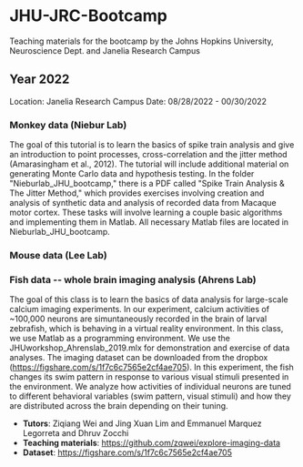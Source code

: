 # JHU-JRC-Bootcamp
Teaching materials for the bootcamp by the Johns Hopkins University, Neuroscience Dept. and Janelia Research Campus

## Year 2022
Location: Janelia Research Campus
Date: 08/28/2022 - 00/30/2022

### Monkey data (Niebur Lab)

The goal of this tutorial is to learn the basics of spike train analysis and give an introduction to point processes, cross-correlation and the jitter method (Amarasingham et al., 2012). The tutorial will include additional material on generating Monte Carlo data and hypothesis testing. In the folder "Nieburlab_JHU_bootcamp," there is a PDF called "Spike Train Analysis & The Jitter Method," which provides exercises involving creation and analysis of synthetic data and analysis of recorded data from Macaque motor cortex. These tasks will involve learning a couple basic algorithms and implementing them in Matlab. All necessary Matlab files are located in Nieburlab_JHU_bootcamp.

### Mouse data (Lee Lab)

### Fish data -- whole brain imaging analysis (Ahrens Lab)
The goal of this class is to learn the basics of data analysis for large-scale calcium imaging experiments. In our experiment, calcium activities of ~100,000 neurons are simuntaneously recorded in the brain of larval zebrafish, which is behaving in a virtual reality environment. In this class, we use Matlab as a programming environment. We use the JHUworkshop_Ahrenslab_2019.mlx for demonstration and exercise of data analyses. The imaging dataset can be downloaded from the dropbox (https://figshare.com/s/1f7c6c7565e2cf4ae705). In this experiment, the fish changes its swim pattern in response to various visual stimuli presented in the environment. We analyze how activities of individual neurons are tuned to different behavioral variables (swim pattern, visual stimuli) and how they are distributed across the brain depending on their tuning.

* **Tutors**: Ziqiang Wei and Jing Xuan Lim and Emmanuel Marquez Legorreta and Dhruv Zocchi
* **Teaching materials**: https://github.com/zqwei/explore-imaging-data 
* **Dataset**: https://figshare.com/s/1f7c6c7565e2cf4ae705

